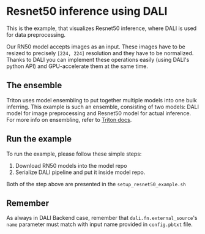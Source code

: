 # Resnet50 inference using DALI

This is the example, that visualizes Resnet50 inference, where DALI
is used for data preprocessing.

Our RN50 model accepts images as an input. These images have to be
resized to precisely `[224, 224]` resolution and they have to be normalized.
Thanks to DALI you can implement these operations easily (using DALI's python API)
and GPU-accelerate them at the same time.

## The ensemble

Triton uses model ensembling to put together multiple models into one
bulk inferring. This example is such an ensemble, consisting of two
models: DALI model for image preprocessing and Resnet50 model for
actual inference.  For more info on ensembling, refer to [Triton
docs](https://github.com/triton-inference-server/server/blob/master/docs/architecture.md#ensemble-models).

## Run the example

To run the example, please follow these simple steps:
1. Download RN50 models into the model repo
1. Serialize DALI pipeline and put it inside model repo.

Both of the step above are presented in the `setup_resnet50_example.sh`

## Remember

As always in DALI Backend case, remember that `dali.fn.external_source`'s `name` parameter must match
with input name provided in `config.pbtxt` file.

